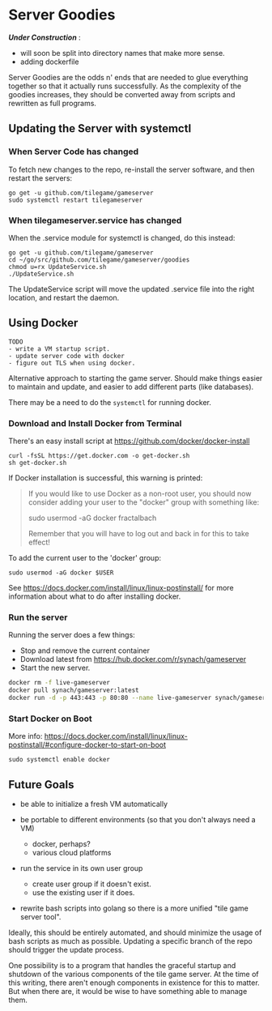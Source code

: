 Server Goodies
==============

***Under Construction*** :
- will soon be split into directory names that make more sense.
- adding dockerfile

Server Goodies are the odds n' ends that are needed to glue everything together
so that it actually runs successfully.  As the complexity of the goodies
increases, they should be converted away from scripts and rewritten as
full programs.



Updating the Server with systemctl
-------------------

### When Server Code has changed

To fetch new changes to the repo, re-install the server software, and then
restart the servers:

	go get -u github.com/tilegame/gameserver
	sudo systemctl restart tilegameserver



### When tilegameserver.service has changed

When the .service module for systemctl is changed, do this instead:

	go get -u github.com/tilegame/gameserver
	cd ~/go/src/github.com/tilegame/gameserver/goodies
	chmod u=rx UpdateService.sh
	./UpdateService.sh

The UpdateService script will move the updated .service file into
the right location, and restart the daemon.





Using Docker
--------------------------

	TODO
	- write a VM startup script.
	- update server code with docker
	- figure out TLS when using docker.

Alternative approach to starting the game server.
Should make things easier to maintain and update,
and easier to add different parts (like databases).

There may be a need to do the `systemctl` for running docker.


### Download and Install Docker from Terminal

There's an easy install script at https://github.com/docker/docker-install

	curl -fsSL https://get.docker.com -o get-docker.sh
	sh get-docker.sh

If Docker installation is successful, this warning is printed:

> If you would like to use Docker as a non-root user, you should now consider
adding your user to the "docker" group with something like:
>
> 	sudo usermod -aG docker fractalbach
>
> Remember that you will have to log out and back in for this to take effect!

To add the current user to the 'docker' group:

	sudo usermod -aG docker $USER

See https://docs.docker.com/install/linux/linux-postinstall/
for more information about what to do after installing docker.



### Run the server

Running the server does a few things:

- 	Stop and remove the current container
- 	Download latest from https://hub.docker.com/r/synach/gameserver
-	Start the new server.

~~~bash
docker rm -f live-gameserver
docker pull synach/gameserver:latest
docker run -d -p 443:443 -p 80:80 --name live-gameserver synach/gameserver:latest
~~~


### Start Docker on Boot

More info:  https://docs.docker.com/install/linux/linux-postinstall/#configure-docker-to-start-on-boot

	sudo systemctl enable docker




Future Goals
------------

* be able to initialize a fresh VM automatically

* be portable to different environments (so that you don't always need a VM)
	* docker, perhaps?
	* various cloud platforms

* run the service in its own user group
	* create user group if it doesn't exist.
	* use the existing user if it does.

* rewrite bash scripts into golang so there is a more unified "tile game server tool".



Ideally, this should be entirely automated, and should minimize the
usage of bash scripts as much as possible.  Updating a specific branch
of the repo should trigger the update process.

One possibility is to a program that handles the graceful startup and shutdown
of the various components of the tile game server.  At the time of this writing,
there aren't enough components in existence for this to matter.
But when there are, it would be wise to have something able to manage them.

